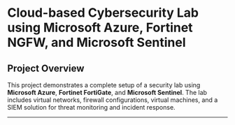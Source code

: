 # Cloud-based Cybersecurity Lab using Microsoft Azure, Fortinet NGFW, and Microsoft Sentinel

## Project Overview
This project demonstrates a complete setup of a security lab using **Microsoft Azure**, **Fortinet FortiGate**, and **Microsoft Sentinel**. The lab includes virtual networks, firewall configurations, virtual machines, and a SIEM solution for threat monitoring and incident response.

---
